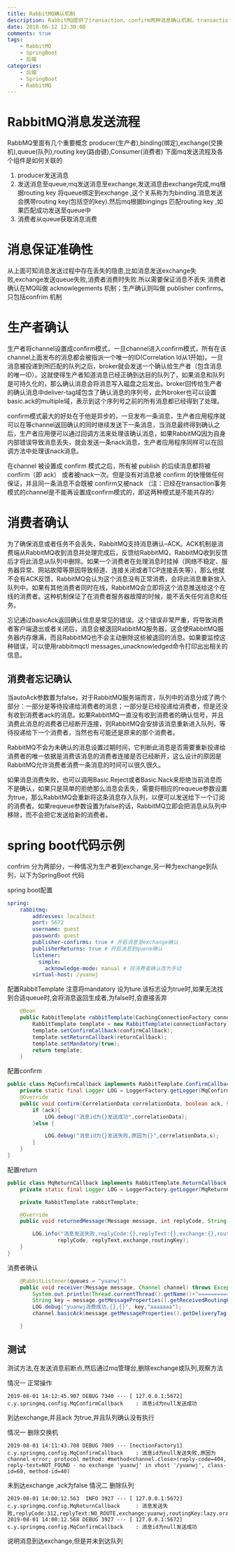 ```yaml
---
title: RabbitMQ确认机制
description: RabbitMQ提供了transaction、confirm两种消息确认机制。transaction即事务机制，手动提交和回滚；confirm机制提供了Confirmlistener和waitForConfirms两种方式。confirm机制效率明显会高于transaction机制，但后者的优势在于强一致性。建议使用conrim机制。 。
date: 2018-06-12 12:30:00
comments: true
tags: 
    - RabbitMQ
    - SpringBoot
    - 后端  
categories:
    - 后端
    - SpringBoot
    - RabbitMQ
---
```

# RabbitMQ消息发送流程
RabbMQ里面有几个重要概念 producer(生产者),binding(绑定),exchange(交换机),queue(队列),routing key(路由键),Consumer(消费者) 下面mq发送流程及各个组件是如何关联的

1. producer发送消息
2. 发送消息至queue,mq发送消息至exchange,发送消息由exchange完成,mq根据routing key 将queue绑定到exchange ,这个关系称为为binding.消息发送会携带routing key(包括空的key).然后mq根据bingings 匹配routing key ,如果匹配成功发送至queue中
3. 消费者从queue获取消息消费

# 消息保证准确性
从上面可知消息发送过程中存在丢失的隐患,比如消息发送exchange失败,exchange发送queue失败,消费者消费时失败.所以需要保证消息不丢失
消费者确认在MQ叫做 acknowlegements 机制；生产确认则叫做 publisher confirms。
只包括confrim 机制

# 生产者确认
生产者将channel设置成confirm模式，一旦channel进入confirm模式，所有在该channel上面发布的消息都会被指派一个唯一的ID(Correlation Id从1开始)。一旦消息被投递到所匹配的队列之后，broker就会发送一个确认给生产者（包含消息的唯一ID）。这就使得生产者知道消息已经正确到达目的队列了，如果消息和队列是可持久化的，那么确认消息会将消息写入磁盘之后发出。broker回传给生产者的确认消息中deliver-tag域包含了确认消息的序列号，此外broker也可以设置basic.ack的multiple域，表示到这个序列号之前的所有消息都已经得到了处理。


confirm模式最大的好处在于他是异步的，一旦发布一条消息，生产者应用程序就可以在等channel返回确认的同时继续发送下一条消息，当消息最终得到确认之后，生产者应用便可以通过回调方法来处理该确认消息，如果RabbitMQ因为自身内部错误导致消息丢失，就会发送一条nack消息，生产者应用程序同样可以在回调方法中处理该nack消息。

在channel 被设置成 confirm 模式之后，所有被 publish 的后续消息都将被 confirm（即 ack） 或者被nack一次。但是没有对消息被 confirm 的快慢做任何保证，并且同一条消息不会既被 confirm又被nack （注：已经在transaction事务模式的channel是不能再设置成confirm模式的，即这两种模式是不能共存的）



# 消费者确认

为了确保消息或者任务不会丢失，RabbitMQ支持消息确认–ACK。ACK机制是消费端从RabbitMQ收到消息并处理完成后，反馈给RabbitMQ，RabbitMQ收到反馈后才将此消息从队列中删除。如果一个消费者在处理消息时挂掉（网络不稳定、服务器异常、网站故障等原因导致频道、连接关闭或者TCP连接丢失等），那么他就不会有ACK反馈，RabbitMQ会认为这个消息没有正常消费，会将此消息重新放入队列中。如果有其他消费者同时在线，RabbitMQ会立即将这个消息推送给这个在线的消费者。这种机制保证了在消费者服务器故障的时候，能不丢失任何消息和任务。


忘记通过basicAck返回确认信息是常见的错误。这个错误非常严重，将导致消费者客户端退出或者关闭后，消息会被退回RabbitMQ服务器，这会使RabbitMQ服务器内存爆满，而且RabbitMQ也不会主动删除这些被退回的消息。如果要监控这种错误，可以使用rabbitmqctl messages_unacknowledged命令打印出出相关的信息。

## 消费者忘记确认
当autoAck参数置为false，对于RabbitMQ服务端而言，队列中的消息分成了两个部分：一部分是等待投递给消费者的消息；一部分是已经投递给消费者，但是还没有收到消费者ack的消息。如果RabbitMQ一直没有收到消费者的确认信号，并且消费此消息的消费者已经断开连接，则RabbitMQ会安排该消息重新进入队列，等待投递给下一个消费者，当然也有可能还是原来的那个消费者。


RabbitMQ不会为未确认的消息设置过期时间，它判断此消息是否需要重新投递给消费者的唯一依据是消费该消息的消费者连接是否已经断开，这么设计的原因是RabbitMQ允许消费者消费一条消息的时间可以很久很久。


如果消息消费失败，也可以调用Basic.Reject或者Basic.Nack来拒绝当前消息而不是确认，如果只是简单的拒绝那么消息会丢失，需要将相应的requeue参数设置为true，那么RabbitMQ会重新将这条消息存入队列，以便可以发送给下一个订阅的消费者。如果requeue参数设置为false的话，RabbitMQ立即会把消息从队列中移除，而不会把它发送给新的消费者。

# spring boot代码示例

confrim 分为两部分，一种情况为生产者到exchange,另一种为exchange到队列，以下为SpringBoot 代码


spring boot配置
```yml
spring:
    rabbitmq:
        addresses: localhost
        port: 5672
        username: guest
        password: guest
        publisher-confirms: true # 开启消息至exchange确认
        publisherReturns: true # 开启消息到quene确认
        listener:
          simple:
            acknowledge-mode: manual # 将消费者确认改为手动
        virtual-host: /yuanwj
```
配置RabbitTemplate 注意将mandatory 设为ture.该标志设为true时,如果无法找到合适queue时,会将消息返回生成者,为false时,会直接丢弃
```java
    @Bean 
    public RabbitTemplate rabbitTemplate(CachingConnectionFactory connectionFactory) {
        RabbitTemplate template = new RabbitTemplate(connectionFactory);
        template.setConfirmCallback(confirmCallback);
        template.setReturnCallback(returnCallback);
        template.setMandatory(true);
        return template;
    }
```

配置confirm

```java
public class MqConfirmCallback implements RabbitTemplate.ConfirmCallback {
    private static final Logger LOG = LoggerFactory.getLogger(MqConfirmCallback.class);
    @Override
    public void confirm(CorrelationData correlationData, boolean ack, String s) {
        if (ack){
            LOG.debug("消息id为{}发送成功",correlationData);
        }else {

            LOG.debug("消息id为{}发送失败,原因为{}",correlationData,s);
        }
    }
}
```

配置return
```java
public class MqReturnCallback implements RabbitTemplate.ReturnCallback {
    private static final Logger LOG = LoggerFactory.getLogger(MqReturnCallback.class);

    private RabbitTemplate rabbitTemplate;

    @Override
    public void returnedMessage(Message message, int replyCode, String replyText, String exchange, String routingKey) {

        LOG.info("消息发送失败,replyCode:{},replyText:{},exchange:{},routingKey:{}",
                replyCode, replyText,exchange,routingKey);
    }
}
```
消费者确认
```java
    @RabbitListener(queues = "yuanwj")
    public void receiver(Message message, Channel channel) throws Exception{
        System.out.println(Thread.currentThread().getName()+"=============");
        String key = message.getMessageProperties().getReceivedRoutingKey();
        LOG.debug("yuanwj消费成功,{},{}", key,"aaaaaaa");
        channel.basicAck(message.getMessageProperties().getDeliveryTag(), true); //手动确认,参数一为消息tag,参数二为是否将这个tag之前标记,

    }
```
## 测试
测试方法,在发送消息前断点,然后通过mq管理台,删除exchange或队列,观察方法

情况一 正常操作
```
2019-08-01 14:12:45.907 DEBUG 7340 --- [ 127.0.0.1:5672] c.y.springmq.config.MqConfirmCallback    : 消息id为null发送成功

```
到达exchange,并且ack 为true,并且队列确认没有执行

情况一 删除交换机

```
2019-08-01 14:11:43.708 DEBUG 7009 --- [nectionFactory1] c.y.springmq.config.MqConfirmCallback    : 消息id为null发送失败,原因为channel error; protocol method: #method<channel.close>(reply-code=404, reply-text=NOT_FOUND - no exchange 'yuanwj' in vhost '/yuanwj', class-id=60, method-id=40)
```

未到达exchange ,ack为false
情况二 删除队列
```
2019-08-01 14:00:12.563  INFO 3927 --- [ 127.0.0.1:5672] c.y.springmq.config.MqReturnCallback     : 消息发送失败,replyCode:312,replyText:NO_ROUTE,exchange:yuanwj,routingKey:lazy.orange.fox
2019-08-01 14:00:12.568 DEBUG 3927 --- [ 127.0.0.1:5672] c.y.springmq.config.MqConfirmCallback    : 消息id为null发送成功
```
说明消息到达exchange,但是并未到达队列